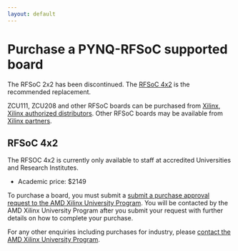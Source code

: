 ```yaml
---
layout: default
---
```


# Purchase a PYNQ-RFSoC supported board

The RFSoC 2x2 has been discontinued. The [RFSoC 4x2](rfsoc_4x2_overview.html) is the recommended replacement.

ZCU111, ZCU208 and other RFSoC boards can be purchased from [Xilinx](https://www.xilinx.com/products/boards-and-kits/), [Xilinx authorized distributors](https://www.xilinx.com/about/contact/locations.html?preSelect=Authorized%20Distributors#authorizedDistributors). Other RFSoC boards may be available from [Xilinx partners](https://www.xilinx.com/xilinx-partner-program.html).

## RFSoC 4x2

The RFSOC 4x2 is currently only available to staff at accredited Universities and Research Institutes.

* Academic price: $2149

To purchase a board, you must submit a [submit a purchase approval request to the AMD Xilinx University Program](https://account.amd.com/en/member/xup/aup_rfsoc_academic_pricing_request.html). You will be contacted by the AMD Xilinx University Program after you submit your request with further details on how to complete your purchase.

For any other enquiries including purchases for industry, please [contact the AMD Xilinx University Program](mailto:xup@amd.com).
